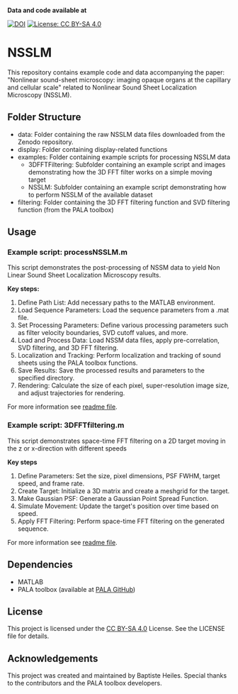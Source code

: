 **Data and code available at**

[![DOI](https://zenodo.org/badge/DOI/10.5281/zenodo.13988115.svg)](https://doi.org/10.5281/zenodo.13988115)
[![License: CC BY-SA 4.0](https://img.shields.io/badge/License-CC%20BY--SA%204.0-lightgrey.svg)](https://creativecommons.org/licenses/by-sa/4.0/)

# NSSLM

This repository contains example code and data accompanying the paper: "Nonlinear sound-sheet microscopy: imaging opaque organs at the capillary and cellular scale" related to Nonlinear Sound Sheet Localization Microscopy (NSSLM).

## Folder Structure
- data: Folder containing the raw NSSLM data files downloaded from the Zenodo repository.
- display: Folder containing display-related functions
- examples: Folder containing example scripts for processing NSSLM data
  - 3DFFTFiltering: Subfolder containing an example script and images demonstrating how the 3D FFT filter works on a simple moving target
  - NSSLM: Subfolder containing an example script demonstrating how to perform NSSLM of the available dataset
- filtering: Folder containing the 3D FFT filtering function and SVD filtering function (from the PALA toolbox)

## Usage
### Example script: processNSSLM.m
This script demonstrates the post-processing of NSSM data to yield Non Linear Sound Sheet Localization Microscopy results.

**Key steps:**
1. Define Path List: Add necessary paths to the MATLAB environment.
2. Load Sequence Parameters: Load the sequence parameters from a .mat file.
3. Set Processing Parameters: Define various processing parameters such as filter velocity boundaries, SVD cutoff values, and more.
4. Load and Process Data: Load NSSM data files, apply pre-correlation, SVD filtering, and 3D FFT filtering.
5. Localization and Tracking: Perform localization and tracking of sound sheets using the PALA toolbox functions.
6. Save Results: Save the processed results and parameters to the specified directory.
7. Rendering: Calculate the size of each pixel, super-resolution image size, and adjust trajectories for rendering.

For more information see [readme file](examples/NSSLM/readme.md).

### Example script: 3DFFTfiltering.m
This script demonstrates space-time FFT filtering on a 2D target moving in the z or x-direction with different speeds

**Key steps**
1. Define Parameters: Set the size, pixel dimensions, PSF FWHM, target speed, and frame rate.
2. Create Target: Initialize a 3D matrix and create a meshgrid for the target.
3. Make Gaussian PSF: Generate a Gaussian Point Spread Function.
4. Simulate Movement: Update the target's position over time based on speed.
5. Apply FFT Filtering: Perform space-time FFT filtering on the generated sequence.

For more information see [readme file](examples/3DFFTfiltering/readme.md).

## Dependencies
- MATLAB
- PALA toolbox (available at [PALA GitHub](https://github.com/AChavignon/PALA))

## License
This project is licensed under the [CC BY-SA 4.0](https://creativecommons.org/licenses/by-sa/4.0/) License. See the LICENSE file for details.


## Acknowledgements
This project was created and maintained by Baptiste Heiles. Special thanks to the contributors and the PALA toolbox developers.
